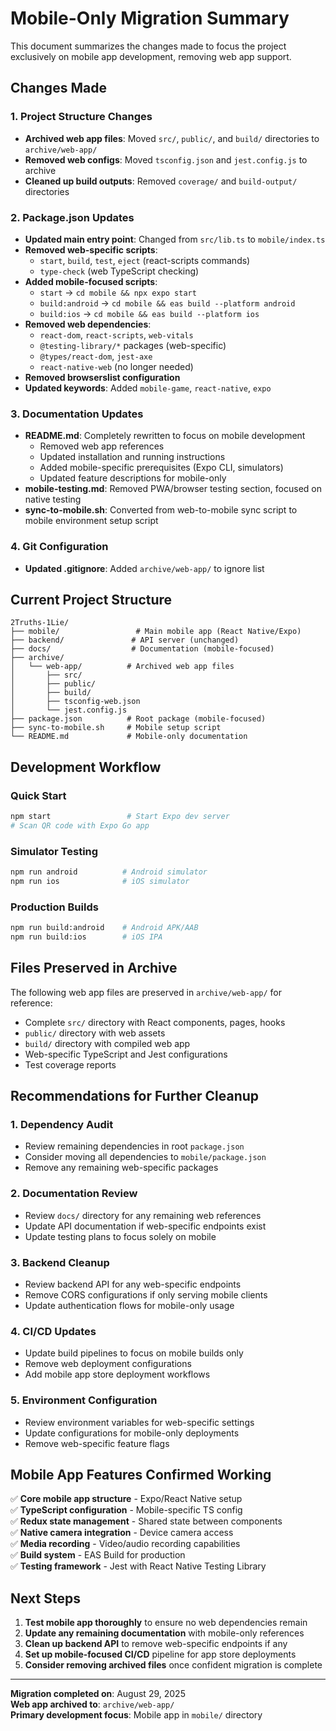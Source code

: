 # Mobile-Only Migration Summary

This document summarizes the changes made to focus the project exclusively on mobile app development, removing web app support.

## Changes Made

### 1. **Project Structure Changes**
- **Archived web app files**: Moved `src/`, `public/`, and `build/` directories to `archive/web-app/`
- **Removed web configs**: Moved `tsconfig.json` and `jest.config.js` to archive
- **Cleaned up build outputs**: Removed `coverage/` and `build-output/` directories

### 2. **Package.json Updates**
- **Updated main entry point**: Changed from `src/lib.ts` to `mobile/index.ts`
- **Removed web-specific scripts**:
  - `start`, `build`, `test`, `eject` (react-scripts commands)
  - `type-check` (web TypeScript checking)
- **Added mobile-focused scripts**:
  - `start` → `cd mobile && npx expo start`
  - `build:android` → `cd mobile && eas build --platform android`
  - `build:ios` → `cd mobile && eas build --platform ios`
- **Removed web dependencies**:
  - `react-dom`, `react-scripts`, `web-vitals`
  - `@testing-library/*` packages (web-specific)
  - `@types/react-dom`, `jest-axe`
  - `react-native-web` (no longer needed)
- **Removed browserslist configuration**
- **Updated keywords**: Added `mobile-game`, `react-native`, `expo`

### 3. **Documentation Updates**
- **README.md**: Completely rewritten to focus on mobile development
  - Removed web app references
  - Updated installation and running instructions
  - Added mobile-specific prerequisites (Expo CLI, simulators)
  - Updated feature descriptions for mobile-only
- **mobile-testing.md**: Removed PWA/browser testing section, focused on native testing
- **sync-to-mobile.sh**: Converted from web-to-mobile sync script to mobile environment setup script

### 4. **Git Configuration**
- **Updated .gitignore**: Added `archive/web-app/` to ignore list

## Current Project Structure

```
2Truths-1Lie/
├── mobile/                 # Main mobile app (React Native/Expo)
├── backend/               # API server (unchanged)
├── docs/                  # Documentation (mobile-focused)
├── archive/
│   └── web-app/          # Archived web app files
│       ├── src/
│       ├── public/
│       ├── build/
│       ├── tsconfig-web.json
│       └── jest.config.js
├── package.json          # Root package (mobile-focused)
├── sync-to-mobile.sh     # Mobile setup script
└── README.md             # Mobile-only documentation
```

## Development Workflow

### Quick Start
```bash
npm start                 # Start Expo dev server
# Scan QR code with Expo Go app
```

### Simulator Testing
```bash
npm run android          # Android simulator
npm run ios              # iOS simulator
```

### Production Builds
```bash
npm run build:android    # Android APK/AAB
npm run build:ios        # iOS IPA
```

## Files Preserved in Archive

The following web app files are preserved in `archive/web-app/` for reference:
- Complete `src/` directory with React components, pages, hooks
- `public/` directory with web assets
- `build/` directory with compiled web app
- Web-specific TypeScript and Jest configurations
- Test coverage reports

## Recommendations for Further Cleanup

### 1. **Dependency Audit**
- Review remaining dependencies in root `package.json`
- Consider moving all dependencies to `mobile/package.json`
- Remove any remaining web-specific packages

### 2. **Documentation Review**
- Review `docs/` directory for any remaining web references
- Update API documentation if web-specific endpoints exist
- Update testing plans to focus solely on mobile

### 3. **Backend Cleanup**
- Review backend API for any web-specific endpoints
- Remove CORS configurations if only serving mobile clients
- Update authentication flows for mobile-only usage

### 4. **CI/CD Updates**
- Update build pipelines to focus on mobile builds only
- Remove web deployment configurations
- Add mobile app store deployment workflows

### 5. **Environment Configuration**
- Review environment variables for web-specific settings
- Update configurations for mobile-only deployments
- Remove web-specific feature flags

## Mobile App Features Confirmed Working

✅ **Core mobile app structure** - Expo/React Native setup  
✅ **TypeScript configuration** - Mobile-specific TS config  
✅ **Redux state management** - Shared state between components  
✅ **Native camera integration** - Device camera access  
✅ **Media recording** - Video/audio recording capabilities  
✅ **Build system** - EAS Build for production  
✅ **Testing framework** - Jest with React Native Testing Library  

## Next Steps

1. **Test mobile app thoroughly** to ensure no web dependencies remain
2. **Update any remaining documentation** with mobile-only references
3. **Clean up backend API** to remove web-specific endpoints if any
4. **Set up mobile-focused CI/CD** pipeline for app store deployments
5. **Consider removing archived files** once confident migration is complete

---

**Migration completed on**: August 29, 2025  
**Web app archived to**: `archive/web-app/`  
**Primary development focus**: Mobile app in `mobile/` directory
